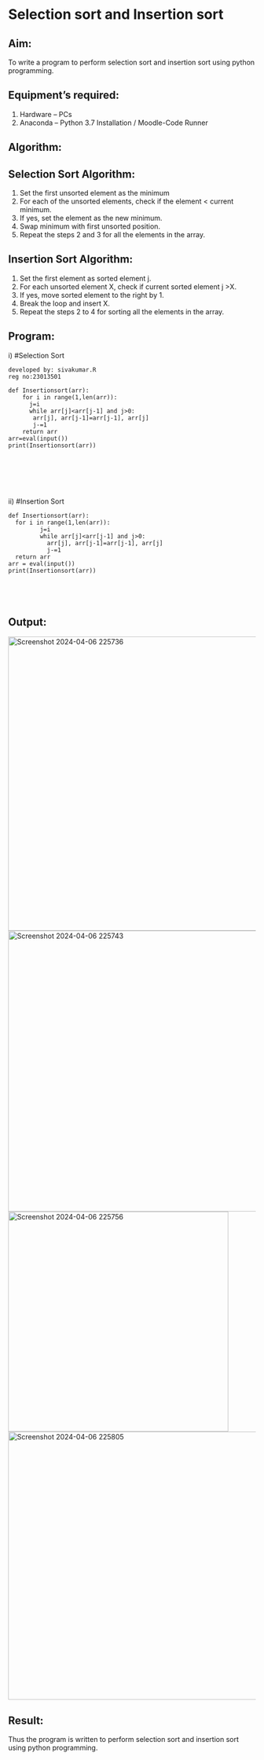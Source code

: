 # Selection sort and Insertion sort
## Aim:
To write a program to perform selection sort and insertion sort using python programming.
## Equipment’s required:
1.	Hardware – PCs
2.	Anaconda – Python 3.7 Installation / Moodle-Code Runner
## Algorithm:
## Selection Sort Algorithm:
1.	Set the first unsorted element as the minimum
2.	For each of the unsorted elements, check if the element < current minimum.
3.	If yes, set the element as the new minimum.
4.	Swap minimum with first unsorted position.
5.	Repeat the steps 2 and 3 for all the elements in the array.
## Insertion Sort Algorithm:
1.	Set the first element as sorted element j.
2.	For each unsorted element X, check if current sorted element j >X.
3.	If yes, move sorted element to the right by 1.
4.	Break the loop and insert X.
5.	Repeat the steps 2 to 4 for sorting all the elements in the array.
## Program:
i)	#Selection Sort
```
developed by: sivakumar.R
reg no:23013501

def Insertionsort(arr):
    for i in range(1,len(arr)):
      j=i
      while arr[j]<arr[j-1] and j>0:
       arr[j], arr[j-1]=arr[j-1], arr[j]
       j-=1
    return arr
arr=eval(input())
print(Insertionsort(arr))







```
ii)	#Insertion Sort
```
def Insertionsort(arr):
  for i in range(1,len(arr)):
         j=i
         while arr[j]<arr[j-1] and j>0:
           arr[j], arr[j-1]=arr[j-1], arr[j]
           j-=1
  return arr
arr = eval(input())
print(Insertionsort(arr))





```

## Output:
<img width="599" alt="Screenshot 2024-04-06 225736" src="https://github.com/SIVAmech123/Sorting-Algorithms/assets/151629067/2a157f5d-f8ad-4764-9556-1d0cb1951a6c">


<img width="572" alt="Screenshot 2024-04-06 225743" src="https://github.com/SIVAmech123/Sorting-Algorithms/assets/151629067/664c4848-e0b1-400c-9736-81b00239fccf">


<img width="448" alt="Screenshot 2024-04-06 225756" src="https://github.com/SIVAmech123/Sorting-Algorithms/assets/151629067/610b69d0-1484-4f80-9f66-3d3cda2c22dc">



<img width="546" alt="Screenshot 2024-04-06 225805" src="https://github.com/SIVAmech123/Sorting-Algorithms/assets/151629067/51843594-a29c-4dcf-b3c4-07412ca2dac1">



## Result:
Thus the program is written to perform selection sort and insertion sort using python programming.

